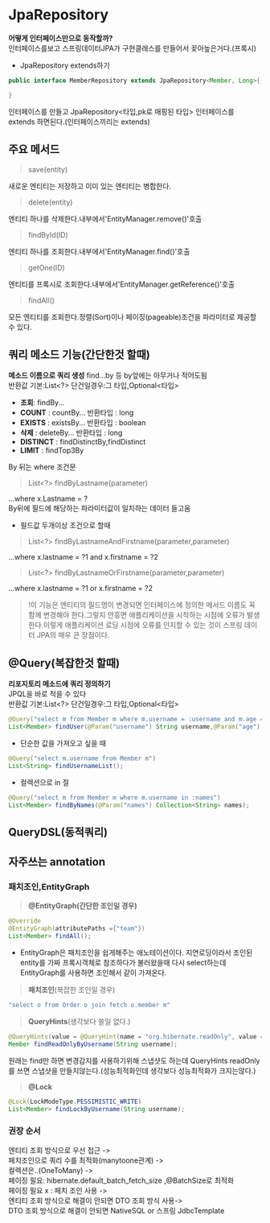 # JpaRepository
**어떻게 인터페이스만으로 동작할까?**  
인터페이스를보고 스프링데이터JPA가 구현클래스를 만들어서 꽂아높은거다.(프록시)

* JpaRepository extends하기

```java
public interface MemberRepository extends JpaRepository<Member, Long>{

}
```

인터페이스를 만들고 JpaRepository<타입,pk로 매핑된 타입> 인터페이스를 extends 하면된다.(인터페이스끼리는 extends)

## 주요 메서드
> save(entity)

새로운 엔티티는 저장하고 이미 있는 엔티티는 병합한다.
> delete(entity)

엔티티 하나를 삭제한다.내부에서'EntityManager.remove()'호출

> findById(ID)

엔티티 하나를 조회한다.내부에서'EntityManager.find()'호출
> getOne(ID)

엔티티를 프록시로 조회한다.내부에서'EntityManager.getReference()'호출
> findAll()

모든 엔티티를 조회한다.정렬(Sort)이나 페이징(pageable)조건을 파라미터로 제공할 수 있다.
## 쿼리 메소드 기능(간단한것 할때)
**메소드 이름으로 쿼리 생성**
find...by  등 by앞에는 아무거나 적어도됨  
반환값 기본:List<?>  단건일경우:그 타입,Optional<타입>
* **조회**: findBy...
* **COUNT** : countBy...  반환타입 : long
* **EXISTS** : existsBy...   반환타입 : boolean
* **삭제** : deleteBy...   반환타입 : long
* **DISTINCT** : findDistinctBy,findDistinct
* **LIMIT** : findTop3By

By 뒤는 where 조건문 
> List<?> findByLastname(parameter)

...where x.Lastname = ?   
By뒤에 필드에 해당하는 파라미터값이 일치하는 데이터 들고옴

* 필드값 두개이상 조건으로 할때 
> List<?> findByLastnameAndFirstname(parameter,parameter) 

...where x.lastname = ?1 and x.firstname = ?2

> List<?> findByLastnameOrFirstname(parameter,parameter)  

...where x.lastname = ?1 or x.firstname = ?2

> !이 기능은 엔티티의 필드명이 변경되면 인터페이스에 정의한 메서드 이름도 꼭 함께 변경해야 한다.그렇지 안흥면 애플리케이션을 시작하는 시점에 오류가 발생한다.이렇게 애플리케이션 로딩 시점에 오류를 인지할 수 있는 것이 스프링 데이터 JPA의 매우 큰 장점이다.


## @Query(복잡한것 할때)
**리포지토리 메소드에 쿼리 정의하기**   
JPQL을 바로 적을 수 있다  
반환값 기본:List<?>  단건일경우:그 타입,Optional<타입>  
```java
@Query("select m from Member m where m.username = :username and m.age = :age")
List<Member> findUser(@Param("username") String username,@Param("age") int age);
```

* 단순한 값을 가져오고 싶을 때
```java
@Query("select m.username from Member m")
List<String> findUsernameList();
```
* 컬렉션으로 in 절 
```java
@Query("select m from Member m where m.username in :names")
List<Member> findByNames(@Param("names") Collection<String> names);
```
## QueryDSL(동적쿼리)
## 자주쓰는 annotation

### 패치조인,EntityGraph

> **@EntityGraph(간단한 조인일 경우)**
```java
@Override
@EntityGraph(attributePaths ={"team"})
List<Member> findAll();
```
* EntityGraph은 패치조인을 쉽게해주는 애노테이션이다. 지연로딩이라서 조인된 entity를 가짜 프록시객체로 참조하다가 불러왔을때 다시 select하는데 EntityGraph를 사용하면 조인해서 같이 가져온다.

> **패치조인**(복잡한 조인일 경우)
```java
"select o from Order o join fetch o.member m"
```
> **QueryHints**(생각보다 쓸일 없다.)
```java
@QueryHints(value = @QueryHint(name = "org.hibernate.readOnly", value ="true"))
Member findReadOnlyByUsername(String username);
```
원래는 find만 하면 변경감지를 사용하기위해 스냅샷도 하는데 QueryHints readOnly를 쓰면 스냅샷을 만들지않는다.(성능최적화인데 생각보다 성능최적화가 크지는않다.)

> **@Lock**
```java
@Lock(LockModeType.PESSIMISTIC_WRITE)
List<Member> findLockByUsername(String username);
```

### 권장 순서
엔티티 조회 방식으로 우선 접근 ->  
페치조인으로 쿼리 수를 최적화(manytoone관계) ->  
컬렉션은..(OneToMany) ->  
페이징 필요: hibernate.default_batch_fetch_size ,@BatchSize로 최적화  
페이징 필요 x : 페치 조인 사용  ->  
엔티티 조회 방식으로 해결이 안되면 DTO 조회 방식 사용->  
DTO 조회 방식으로 해결이 안되면 NativeSQL or 스프링 JdbcTemplate